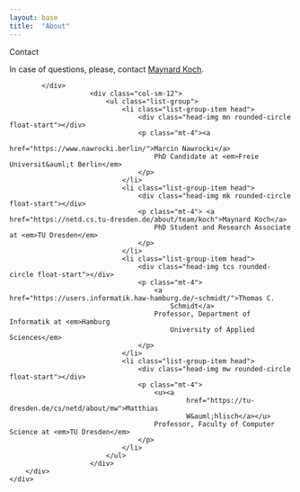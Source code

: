 ```yaml
---
layout: base
title:  "About"
---
```

<main id="about" class="row row-cols-sm-1 px-3 mb-3 mt-5">
    <div class="box h-100 w-100">
        <div class="box-title">Contact</div>
        <div class="row row-cols-lg-1 row-cols-xl-2 px-3 mb-3 align-items-stretch">
            <div class="col-sm-12">
                            <p class="fs-4 text-justify">In case of questions, please, contact <a
                                    href="https://netd.cs.tu-dresden.de/about/team/koch">Maynard Koch</a>.</p>

            </div>
                        <div class="col-sm-12">
                            <ul class="list-group">
                                <li class="list-group-item head">
                                    <div class="head-img mn rounded-circle float-start"></div>
                                    <p class="mt-4"><a
                                            href="https://www.nawrocki.berlin/">Marcin Nawrocki</a>
                                        PhD Candidate at <em>Freie Universit&auml;t Berlin</em>
                                    </p>
                                </li>
                                <li class="list-group-item head">
                                    <div class="head-img mk rounded-circle float-start"></div>
                                    <p class="mt-4"> <a href="https://netd.cs.tu-dresden.de/about/team/koch">Maynard Koch</a>
                                        PhD Student and Research Associate at <em>TU Dresden</em>
                                    </p>
                                </li>
                                <li class="list-group-item head">
                                    <div class="head-img tcs rounded-circle float-start"></div>
                                    <p class="mt-4">
                                        <a href="https://users.informatik.haw-hamburg.de/~schmidt/">Thomas C.
                                            Schmidt</a>
                                        Professor, Department of Informatik at <em>Hamburg
                                            University of Applied Sciences</em>
                                    </p>
                                </li>
                                <li class="list-group-item head">
                                    <div class="head-img mw rounded-circle float-start"></div>
                                    <p class="mt-4">
                                        <u><a
                                                href="https://tu-dresden.de/cs/netd/about/mw">Matthias
                                                W&auml;hlisch</a></u>
                                        Professor, Faculty of Computer Science at <em>TU Dresden</em>
                                    </p>
                                </li>
                            </ul>
                        </div>
        </div>
    </div>
</main>
